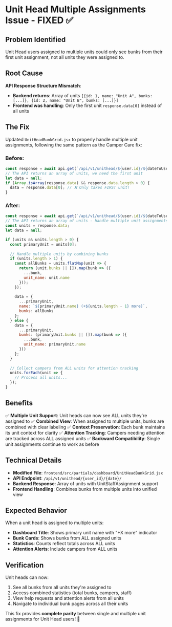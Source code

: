 # Unit Head Multiple Assignments Issue - FIXED ✅

## Problem Identified
Unit Head users assigned to multiple units could only see bunks from their first unit assignment, not all units they were assigned to.

## Root Cause
**API Response Structure Mismatch**: 
- **Backend returns**: Array of units `[{id: 1, name: "Unit A", bunks: [...]}, {id: 2, name: "Unit B", bunks: [...]}]`
- **Frontend was handling**: Only the first unit `response.data[0]` instead of all units

## The Fix
Updated `UnitHeadBunkGrid.jsx` to properly handle multiple unit assignments, following the same pattern as the Camper Care fix:

### Before:
```javascript
const response = await api.get(`/api/v1/unithead/${user.id}/${dateToUse}/`);
// The API returns an array of units, we need the first unit
let data = null;
if (Array.isArray(response.data) && response.data.length > 0) {
  data = response.data[0]; // ❌ Only takes FIRST unit!
}
```

### After:
```javascript
const response = await api.get(`/api/v1/unithead/${user.id}/${dateToUse}/`);
// The API returns an array of units - handle multiple unit assignments
const units = response.data;
let data = null;

if (units && units.length > 0) {
  const primaryUnit = units[0];
  
  // Handle multiple units by combining bunks
  if (units.length > 1) {
    const allBunks = units.flatMap(unit => {
      return (unit.bunks || []).map(bunk => ({ 
        ...bunk, 
        unit_name: unit.name 
      }));
    });
    
    data = {
      ...primaryUnit,
      name: `${primaryUnit.name} (+${units.length - 1} more)`,
      bunks: allBunks
    };
  } else {
    data = {
      ...primaryUnit,
      bunks: (primaryUnit.bunks || []).map(bunk => ({ 
        ...bunk, 
        unit_name: primaryUnit.name 
      }))
    };
  }
  
  // Collect campers from ALL units for attention tracking
  units.forEach(unit => {
    // Process all units...
  });
}
```

## Benefits
✅ **Multiple Unit Support**: Unit heads can now see ALL units they're assigned to
✅ **Combined View**: When assigned to multiple units, bunks are combined with clear labeling
✅ **Context Preservation**: Each bunk maintains its unit context for clarity
✅ **Attention Tracking**: Campers needing attention are tracked across ALL assigned units
✅ **Backward Compatibility**: Single unit assignments continue to work as before

## Technical Details
- **Modified File**: `frontend/src/partials/dashboard/UnitHeadBunkGrid.jsx`
- **API Endpoint**: `/api/v1/unithead/{user_id}/{date}/`
- **Backend Response**: Array of units with UnitStaffAssignment support
- **Frontend Handling**: Combines bunks from multiple units into unified view

## Expected Behavior
When a unit head is assigned to multiple units:
- **Dashboard Title**: Shows primary unit name with "+X more" indicator
- **Bunk Cards**: Shows bunks from ALL assigned units
- **Statistics**: Counts reflect totals across ALL units
- **Attention Alerts**: Include campers from ALL units

## Verification
Unit heads can now:
1. See all bunks from all units they're assigned to
2. Access combined statistics (total bunks, campers, staff)
3. View help requests and attention alerts from all units
4. Navigate to individual bunk pages across all their units

This fix provides **complete parity** between single and multiple unit assignments for Unit Head users! 🎯
